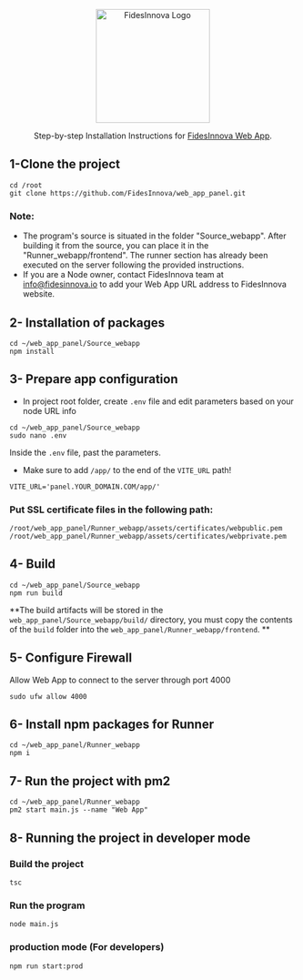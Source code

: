 <p align="center">
  <a href="http://fidesonnova.io/" target="blank"><img src="https://fidesinnova.io/Download/FidesInnova-Token-Logo.png" width="200" alt="FidesInnova Logo" /></a>
</p>
<p align="center">Step-by-step Installation Instructions for <a href="http://fidesinnova.io" target="_blank">FidesInnova Web App</a>.</p>
<p align="center">

## 1-Clone the project
```
cd /root
git clone https://github.com/FidesInnova/web_app_panel.git
```

### Note:
  * The program's source is situated in the folder "Source_webapp". After building it from the source, you can place it in the "Runner_webapp/frontend". The runner section has already been executed on the server following the provided instructions.
  * If you are a Node owner, contact FidesInnova team at info@fidesinnova.io to add your Web App URL address to FidesInnova website.
## 2- Installation of packages
```
cd ~/web_app_panel/Source_webapp
npm install
```

## 3- Prepare app configuration
-  In project root folder, create `.env` file and edit parameters based on your node URL info
```
cd ~/web_app_panel/Source_webapp
sudo nano .env
```
Inside the `.env` file, past the parameters.
*  Make sure to add `/app/` to the end of the `VITE_URL` path!
```
VITE_URL='panel.YOUR_DOMAIN.COM/app/'
```
### Put SSL certificate files in the following path:
```
/root/web_app_panel/Runner_webapp/assets/certificates/webpublic.pem
/root/web_app_panel/Runner_webapp/assets/certificates/webprivate.pem
```

## 4- Build
```
cd ~/web_app_panel/Source_webapp
npm run build
```
**The build artifacts will be stored in the `web_app_panel/Source_webapp/build/` directory, you must copy the contents of the `build` folder into the `web_app_panel/Runner_webapp/frontend`.
**


## 5- Configure Firewall
Allow Web App to connect to the server through port 4000 
```
sudo ufw allow 4000
```
## 6- Install npm packages for Runner
```
cd ~/web_app_panel/Runner_webapp
npm i
```

## 7- Run the project with pm2
```
cd ~/web_app_panel/Runner_webapp
pm2 start main.js --name "Web App"
```
## 8- Running the project in developer mode
### Build the project
```
tsc
```
### Run the program
```
node main.js
```
### production mode (For developers)
```
npm run start:prod
```
